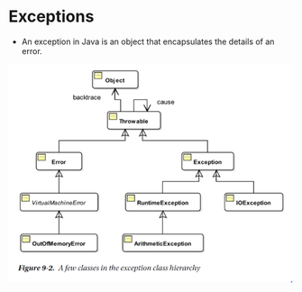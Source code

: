 # Exceptions
 - An exception in Java is an object that encapsulates the details of an error.
 
![Exceptions hierarchy](img/exceptions.png "ex")